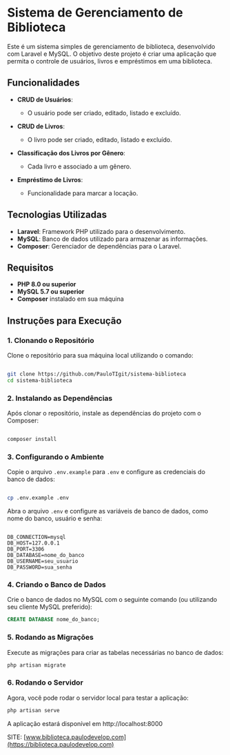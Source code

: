# Sistema de Gerenciamento de Biblioteca

Este é um sistema simples de gerenciamento de biblioteca, desenvolvido com Laravel e MySQL. O objetivo deste projeto é criar uma aplicação que permita o controle de usuários, livros e empréstimos em uma biblioteca.

## Funcionalidades

- **CRUD de Usuários**:
  - O usuário pode ser criado, editado, listado e excluído.

- **CRUD de Livros**:
  - O livro pode ser criado, editado, listado e excluído.
  
- **Classificação dos Livros por Gênero**:
  - Cada livro e associado a um gênero.

- **Empréstimo de Livros**:
  - Funcionalidade para marcar a locação.

## Tecnologias Utilizadas

- **Laravel**: Framework PHP utilizado para o desenvolvimento.
- **MySQL**: Banco de dados utilizado para armazenar as informações.
- **Composer**: Gerenciador de dependências para o Laravel.

## Requisitos

- **PHP 8.0 ou superior**
- **MySQL 5.7 ou superior**
- **Composer** instalado em sua máquina

## Instruções para Execução

### 1. Clonando o Repositório

Clone o repositório para sua máquina local utilizando o comando:

```bash

git clone https://github.com/PauloTIgit/sistema-biblioteca
cd sistema-biblioteca

```

### 2. Instalando as Dependências

Após clonar o repositório, instale as dependências do projeto com o Composer:

```bash

composer install

```


### 3. Configurando o Ambiente

Copie o arquivo ```.env.example``` para ```.env``` e configure as credenciais do banco de dados:

```bash

cp .env.example .env

```

Abra o arquivo ```.env``` e configure as variáveis de banco de dados, como nome do banco, usuário e senha:

```env

DB_CONNECTION=mysql
DB_HOST=127.0.0.1
DB_PORT=3306
DB_DATABASE=nome_do_banco
DB_USERNAME=seu_usuario
DB_PASSWORD=sua_senha

```

### 4. Criando o Banco de Dados

Crie o banco de dados no MySQL com o seguinte comando (ou utilizando seu cliente MySQL preferido):

```sql
CREATE DATABASE nome_do_banco;

```

### 5. Rodando as Migrações

Execute as migrações para criar as tabelas necessárias no banco de dados:

```bash
php artisan migrate

```

### 6. Rodando o Servidor

Agora, você pode rodar o servidor local para testar a aplicação:

```bash
php artisan serve

```

A aplicação estará disponível em http://localhost:8000

SITE: [www.biblioteca.paulodevelop.com](https://biblioteca.paulodevelop.com)
